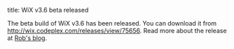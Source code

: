title: WiX v3.6 beta released

The beta build of WiX v3.6 has been released. You can download it from <a href="http://wix.codeplex.com/releases/view/75656">http://wix.codeplex.com/releases/view/75656</a>. Read more about the release at <a href="http://robmensching.com/blog/posts/2011/10/24/WiX-v3.6-Beta-released">Rob's blog</a>.
